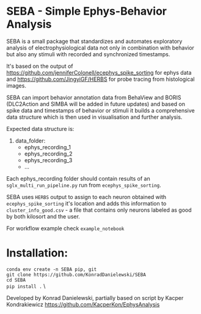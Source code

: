 # SEBA - Simple Ephys-Behavior Analysis


SEBA is a small package that standardizes and automates exploratory analysis of electrophysiological data not only in combination with behavior but also any stimuli with recorded and synchronized timestamps. 

It's based on the output of https://github.com/jenniferColonell/ecephys_spike_sorting for ephys data and https://github.com/JingyiGF/HERBS for probe tracing from histological images.

SEBA can import behavior annotation data from BehaView and BORIS (DLC2Action and SIMBA will be added in future updates) and based on spike data and timestamps of behavior or stimuli it builds a comprehensive data structure which is then used in visualisation and further analysis.

Expected data structure is:
1. data_folder: 
   * ephys_recording_1
   * ephys_recording_2
   * ephys_recording_3 
   * ...

Each ephys_recording folder should contain results of an `sglx_multi_run_pipeline.py` run from `ecephys_spike_sorting`.

SEBA uses `HERBS` output to assign to each neuron obtained with `ecephys_spike_sorting` it's location and adds this information to `cluster_info_good.csv` - a file that contains only neurons labeled as good by both kilosort and the user.

For workflow example check `example_notebook`

# Installation:
`conda env create -n SEBA pip, git` \
`git clone https://github.com/KonradDanielewski/SEBA` \
`cd SEBA` \
`pip install .` \


Developed by Konrad Danielewski, partially based on script by Kacper Kondrakiewicz https://github.com/KacperKon/EphysAnalysis
